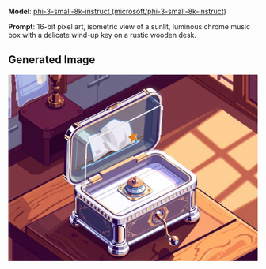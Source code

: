 **Model**: [phi-3-small-8k-instruct (microsoft/phi-3-small-8k-instruct)](https://github.com/marketplace/models/azureml/Phi-3-small-8k-instruct)

**Prompt**: 16-bit pixel art, isometric view of a sunlit, luminous chrome music box with a delicate wind-up key on a rustic wooden desk.

## Generated Image

![Generated Image](./images/generated-1756228542226-aqf2id.png)
